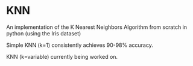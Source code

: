 # KNN
An implementation of the K Nearest Neighbors Algorithm from scratch in python (using the Iris dataset)

Simple KNN (k=1) consistently achieves 90-98% accuracy.

KNN (k=variable) currently being worked on.
